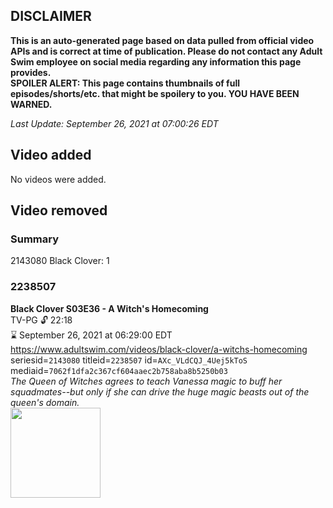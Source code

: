 ## DISCLAIMER
**This is an auto-generated page based on data pulled from official video APIs and is correct at time of publication. Please do not contact any Adult Swim employee on social media regarding any information this page provides.**  
**SPOILER ALERT: This page contains thumbnails of full episodes/shorts/etc. that might be spoilery to you. YOU HAVE BEEN WARNED.**  

_Last Update: September 26, 2021 at 07:00:26 EDT_
## Video added
No videos were added.  
## Video removed
### Summary
2143080 Black Clover: 1  
### 2238507
**Black Clover S03E36 - A Witch's Homecoming**  
TV-PG 🔓 22:18  
⌛ September 26, 2021 at 06:29:00 EDT  
https://www.adultswim.com/videos/black-clover/a-witchs-homecoming  
seriesid=`2143080` titleid=`2238507` id=`AXc_VLdCQJ_4Uej5kToS` mediaid=`7062f1dfa2c367cf604aaec2b758aba8b5250b03`  
_The Queen of Witches agrees to teach Vanessa magic to buff her squadmates--but only if she can drive the huge magic beasts out of the queen's domain._  
<a href="https://media.cdn.adultswim.com/uploads/20210126/thumbnails/2_21126103459-BlackClover_139_WitchesHomecoming.jpg"><img src="https://media.cdn.adultswim.com/uploads/20210126/thumbnails/2_21126103459-BlackClover_139_WitchesHomecoming.jpg" height="144px" /></a>
